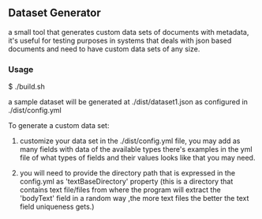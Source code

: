 ## Dataset Generator
a small tool that generates custom data sets of documents with metadata, it's useful for testing purposes
in systems that deals with json based documents and need to have custom data sets of any size.

### Usage

 $ ./build.sh

a sample dataset will be generated at ./dist/dataset1.json as configured in ./dist/config.yml

To generate a custom data set:

1. customize your data set in the ./dist/config.yml file, you may add as many fields with data of the available types
   there's examples in the yml file of what types of fields and their values looks like that you may need.

2. you will need to provide the directory path that is expressed in the config.yml as 'textBaseDirectory' property
(this is a directory that contains text file/files from where the program will extract the 'bodyText' field in a random way
,the more text files the better the text field uniqueness gets.)
